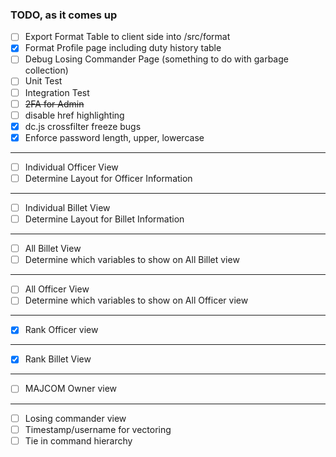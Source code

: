 ### TODO, as it comes up

- [ ] Export Format Table to client side into /src/format
- [x] Format Profile page including duty history table
- [ ] Debug Losing Commander Page (something to do with garbage collection)
- [ ] Unit Test
- [ ] Integration Test
- [ ] ~~2FA for Admin~~
- [ ] disable href highlighting
- [x] dc.js crossfilter freeze bugs
- [x] Enforce password length, upper, lowercase

---

- [ ] Individual Officer View
- [ ] Determine Layout for Officer Information

---

- [ ] Individual Billet View
- [ ] Determine Layout for Billet Information

---

- [ ] All Billet View
- [ ] Determine which variables to show on All Billet view

---

- [ ] All Officer View
- [ ] Determine which variables to show on All Officer view

---

- [x] Rank Officer view

---

- [x] Rank Billet View

---

- [ ] MAJCOM Owner view

---

- [ ] Losing commander view
- [ ] Timestamp/username for vectoring
- [ ] Tie in command hierarchy
